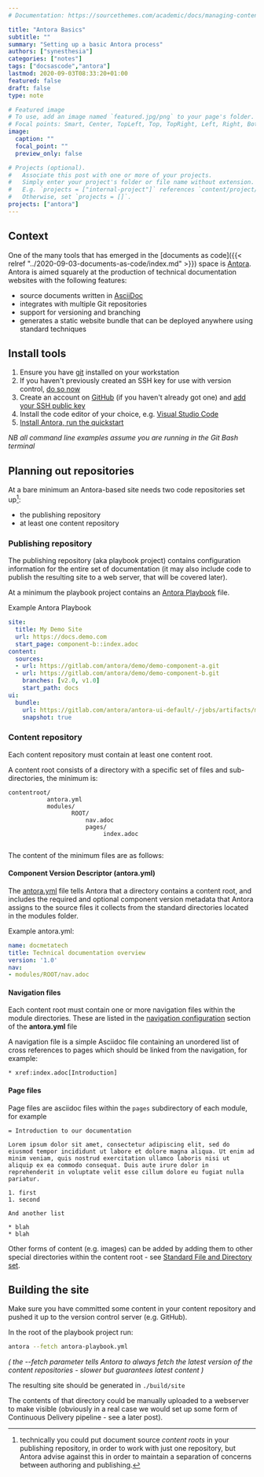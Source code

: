 ```yaml
---
# Documentation: https://sourcethemes.com/academic/docs/managing-content/

title: "Antora Basics"
subtitle: ""
summary: "Setting up a basic Antora process"
authors: ["synesthesia"]
categories: ["notes"]
tags: ["docsascode","antora"]
lastmod: 2020-09-03T08:33:20+01:00
featured: false
draft: false
type: note

# Featured image
# To use, add an image named `featured.jpg/png` to your page's folder.
# Focal points: Smart, Center, TopLeft, Top, TopRight, Left, Right, BottomLeft, Bottom, BottomRight.
image:
  caption: ""
  focal_point: ""
  preview_only: false

# Projects (optional).
#   Associate this post with one or more of your projects.
#   Simply enter your project's folder or file name without extension.
#   E.g. `projects = ["internal-project"]` references `content/project/deep-learning/index.md`.
#   Otherwise, set `projects = []`.
projects: ["antora"]
---
```


## Context

One of the many tools that has emerged in the [documents as code]({{< relref "../2020-09-03-documents-as-code/index.md" >}}) space is [Antora](https://antora.org). Antora is aimed squarely at the production of technical documentation websites with the following features:

- source documents written in [AsciiDoc](https://asciidoctor.org/docs/what-is-asciidoc/)
- integrates with multiple Git repositories
- support for versioning and branching
- generates a static website bundle that can be deployed anywhere using standard techniques

## Install tools

1. Ensure you have [git](https://git-scm.com/) installed on your workstation
2. If you haven't previously created an SSH key for use with version control, [do so now](https://docs.github.com/en/github/authenticating-to-github/generating-a-new-ssh-key-and-adding-it-to-the-ssh-agent)
3. Create an account on [GitHub](https://github.com/join) (if you haven't already got one) and [add your SSH public key](https://docs.github.com/en/github/authenticating-to-github/adding-a-new-ssh-key-to-your-github-account )
4. Install the code editor of your choice, e.g. [Visual Studio Code](https://code.visualstudio.com/)
5. [Install Antora, run the quickstart](https://docs.antora.org/antora/2.3/install-and-run-quickstart/)

_NB all command line examples assume you are running in the Git Bash terminal_

## Planning out repositories

At a bare minimum an Antora-based site needs two code repositories set up[^1]:

* the publishing repository
* at least one content repository


### Publishing repository

The publishing repository (aka playbook project) contains configuration information for the entire set of documentation (it may also include code to publish the resulting site to a web server, that will be covered later).

At a minimum the playbook project contains an [Antora Playbook](https://docs.antora.org/antora/2.3/playbook/set-up-playbook/) file.

Example Antora Playbook

```yaml
site:
  title: My Demo Site
  url: https://docs.demo.com
  start_page: component-b::index.adoc
content:
  sources:
  - url: https://gitlab.com/antora/demo/demo-component-a.git
  - url: https://gitlab.com/antora/demo/demo-component-b.git
    branches: [v2.0, v1.0]
    start_path: docs
ui:
  bundle:
    url: https://gitlab.com/antora/antora-ui-default/-/jobs/artifacts/master/raw/build/ui-bundle.zip?job=bundle-stable
    snapshot: true
```

### Content repository

Each content repository must contain at least one content root.

A content root consists of a directory with a specific set of files and sub-directories, the minimum is:

```
contentroot/
           antora.yml
           modules/
                  ROOT/
                      nav.adoc
                      pages/
                           index.adoc
                 
```

The content of the minimum files are as follows:

#### Component Version Descriptor (antora.yml)

The [antora.yml](https://docs.antora.org/antora/2.3/component-version-descriptor/) file tells Antora that a directory contains a content root, and includes the required and optional component version metadata that Antora assigns to the source files it collects from the standard directories located in the modules folder.

Example antora.yml:

```yaml
name: docmetatech
title: Technical documentation overview
version: '1.0'
nav:
- modules/ROOT/nav.adoc
```

#### Navigation files

Each content root must contain one or more navigation files within the module directories. These are listed in the [navigation configuration](https://docs.antora.org/antora/2.3/component-navigation/) section of the **antora.yml** file

A navigation file is a simple Asciidoc file containing an unordered list of cross references to pages which should be linked from the navigation, for example:

```asciidoc
* xref:index.adoc[Introduction]
```

#### Page files

Page files are asciidoc files within the `pages` subdirectory of each module, for example

```asciidoc
= Introduction to our documentation

Lorem ipsum dolor sit amet, consectetur adipiscing elit, sed do eiusmod tempor incididunt ut labore et dolore magna aliqua. Ut enim ad minim veniam, quis nostrud exercitation ullamco laboris nisi ut aliquip ex ea commodo consequat. Duis aute irure dolor in reprehenderit in voluptate velit esse cillum dolore eu fugiat nulla pariatur.

1. first
1. second

And another list

* blah
* blah

```

Other forms of content (e.g. images) can be added by adding them to other special directories within the content root - see [Standard File and Directory set](https://docs.antora.org/antora/2.3/standard-directories/).

## Building the site

Make sure you have committed some content in your content repository and pushed it up to the version control server (e.g. GitHub).

In the root of the playbook project run:

```bash
antora --fetch antora-playbook.yml
```

_( the --fetch parameter tells Antora to always fetch the latest version of the content repositories - slower but guarantees latest content )_

The resulting site should be generated in `./build/site`

The contents of that directory could be manually uploaded to a webserver to make visible (obviously in a real case we would set up some form of Continuous Delivery pipeline - see a later post).

[^1]: technically you could put document source _content roots_ in your publishing repository, in order to work with just one repository, but Antora advise against this in order to maintain a separation of concerns between authoring and publishing.
